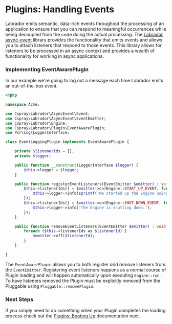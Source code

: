 # Plugins: Handling Events

Labrador emits semantic, data-rich events throughout the processing of an application to ensure that you can respond to 
meaningful occurrences while being decoupled from the code doing the actual processing. The [Labrador async-event](/docs/async-event)
library provides the functionality that emits events and allows you to attach listeners that respond to those events. This 
library allows for listeners to be processed in an async context and provides a wealth of functionality for working in 
async applications.

### Implementing EventAwarePlugin

In our example we're going to log out a message each time Labrador emits an out-of-the-box event.

```php
<?php

namespace Acme;

use Cspray\Labrador\AsyncEvent\Event;
use Cspray\Labrador\AsyncEvent\EventEmitter;
use Cspray\Labrador\Engine;
use Cspray\Labrador\Plugin\EventAwarePlugin;
use Psr\Log\LoggerInterface;

class EventLoggingPlugin implements EventAwarePlugin {

    private $listenerIds = [];
    private $logger;

    public function __construct(LoggerInterface $logger) {
        $this->logger = $logger;
    }

    public function registerEventListeners(EventEmitter $emitter) : void {
        $this->listenerIds[] = $emitter->on(Engine::START_UP_EVENT, function(Event $event) {
            $this->logger->info(sprintf('We started up the Engine using %s', get_class($event->getTarget()))); 
        });
        $this->listenerIds[] = $emitter->on(Engine::SHUT_DOWN_EVENT, function() {
            $this->logger->info('The Engine is shutting down.');
        });
    }

    public function removeEventListeners(EventEmitter $emitter) : void {
        foreach ($this->listenerIds as $listenerId) {
            $emitter->off($listenerId);
        }   
    }

}
```

The `EventAwarePlugin` allows you to both register _and_ remove listeners from the `EventEmitter`. Registering event 
listeners happens as a normal course of Plugin loading and will happen automatically upon executing `Engine::run`. To 
have listeners removed the Plugin must be explicitly removed from the Pluggable using `Pluggable::removePlugin`.

### Next Steps

If you simply need to do something when your Plugin completes the loading process check out the [Plugins: Booting Up](/docs/core/tutorials/plugins-booting-up)
documentation next.
